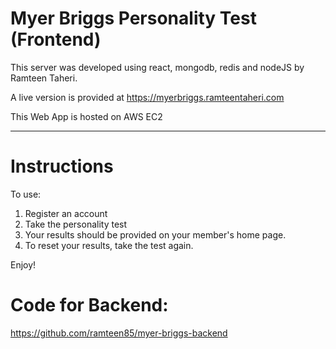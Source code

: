 # Myer Briggs Personality Test (Frontend)

This server was developed using react, mongodb, redis and nodeJS by Ramteen Taheri.

A live version is provided at
https://myerbriggs.ramteentaheri.com

This Web App is hosted on AWS EC2

-------------------------------------------------------

# Instructions

To use:

1. Register an account
2. Take the personality test
3. Your results should be provided on your member's home page.
4. To reset your results, take the test again.

Enjoy!

# Code for Backend:
https://github.com/ramteen85/myer-briggs-backend
